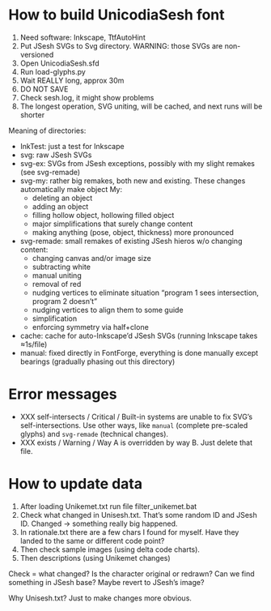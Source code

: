 ﻿# How to build UnicodiaSesh font

1. Need software: Inkscape, TtfAutoHint
2. Put JSesh SVGs to Svg directory. WARNING: those SVGs are non-versioned
3. Open UnicodiaSesh.sfd
4. Run load-glyphs.py
5. Wait REALLY long, approx 30m
6. DO NOT SAVE
7. Check sesh.log, it might show problems
8. The longest operation, SVG uniting, will be cached, and next runs will be shorter

Meaning of directories:
- InkTest: just a test for Inkscape
- svg: raw JSesh SVGs
- svg-ex: SVGs from JSesh exceptions, possibly with my slight remakes (see svg-remade)
- svg-my: rather big remakes, both new and existing. These changes automatically make object My:
  - deleting an object
  - adding an object
  - filling hollow object, hollowing filled object
  - major simplifications that surely change content
  - making anything (pose, object, thickness) more pronounced
- svg-remade: small remakes of existing JSesh hieros w/o changing content:
  - changing canvas and/or image size
  - subtracting white
  - manual uniting
  - removal of red
  - nudging vertices to eliminate situation “program 1 sees intersection, program 2 doesn’t” 
  - nudging vertices to align them to some guide
  - simplification
  - enforcing symmetry via half+clone
- cache: cache for auto-Inkscape’d JSesh SVGs (running Inkscape takes ≈1s/file)
- manual: fixed directly in FontForge, everything is done manually except bearings (gradually phasing out this directory)

# Error messages

- XXX self-intersects / Critical / Built-in systems are unable to fix SVG’s self-intersections. Use other ways, like ``manual`` (complete pre-scaled glyphs) and ``svg-remade`` (technical changes).
- XXX exists / Warning / Way A is overridden by way B. Just delete that file.

# How to update data

1. After loading Unikemet.txt run file filter_unikemet.bat
2. Check what changed in Unisesh.txt. That’s some random ID and JSesh ID. Changed → something really big happened.
3. In rationale.txt there are a few chars I found for myself. Have they landed to the same or different code point?
4. Then check sample images (using delta code charts).
5. Then descriptions (using Unikemet changes)

Check = what changed? Is the character original or redrawn? Can we find something in JSesh base? Maybe revert to JSesh’s image?

Why Unisesh.txt? Just to make changes more obvious.
